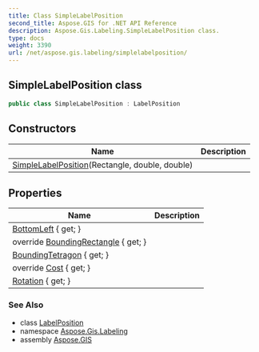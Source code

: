 ```yaml
---
title: Class SimpleLabelPosition
second_title: Aspose.GIS for .NET API Reference
description: Aspose.Gis.Labeling.SimpleLabelPosition class. 
type: docs
weight: 3390
url: /net/aspose.gis.labeling/simplelabelposition/
---
```

## SimpleLabelPosition class

```csharp
public class SimpleLabelPosition : LabelPosition
```

## Constructors

| Name | Description |
| --- | --- |
| [SimpleLabelPosition](simplelabelposition/)(Rectangle, double, double) |  |

## Properties

| Name | Description |
| --- | --- |
| [BottomLeft](../../aspose.gis.labeling/simplelabelposition/bottomleft/) { get; } |  |
| override [BoundingRectangle](../../aspose.gis.labeling/simplelabelposition/boundingrectangle/) { get; } |  |
| [BoundingTetragon](../../aspose.gis.labeling/simplelabelposition/boundingtetragon/) { get; } |  |
| override [Cost](../../aspose.gis.labeling/simplelabelposition/cost/) { get; } |  |
| [Rotation](../../aspose.gis.labeling/simplelabelposition/rotation/) { get; } |  |

### See Also

* class [LabelPosition](../labelposition/)
* namespace [Aspose.Gis.Labeling](../../aspose.gis.labeling/)
* assembly [Aspose.GIS](../../)


